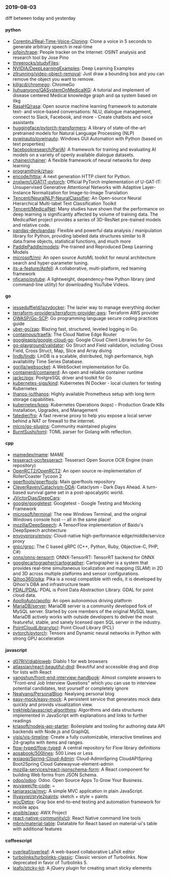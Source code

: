 ### 2019-08-03
diff between today and yesterday

#### python
* [CorentinJ/Real-Time-Voice-Cloning](https://github.com/CorentinJ/Real-Time-Voice-Cloning): Clone a voice in 5 seconds to generate arbitrary speech in real-time
* [jofpin/trape](https://github.com/jofpin/trape): People tracker on the Internet: OSINT analysis and research tool by Jose Pino
* [threerocks/studyFiles](https://github.com/threerocks/studyFiles): 
* [NVIDIA/DeepLearningExamples](https://github.com/NVIDIA/DeepLearningExamples): Deep Learning Examples
* [zllrunning/video-object-removal](https://github.com/zllrunning/video-object-removal): Just draw a bounding box and you can remove the object you want to remove.
* [killgcd/chromego](https://github.com/killgcd/chromego): ChromeGo 
* [liuhuanyong/QASystemOnMedicalKG](https://github.com/liuhuanyong/QASystemOnMedicalKG): A tutorial and implement of disease centered Medical knowledge graph and qa system based on itkg
* [RasaHQ/rasa](https://github.com/RasaHQ/rasa):  Open source machine learning framework to automate text- and voice-based conversations: NLU, dialogue management, connect to Slack, Facebook, and more - Create chatbots and voice assistants
* [huggingface/pytorch-transformers](https://github.com/huggingface/pytorch-transformers):  A library of state-of-the-art pretrained models for Natural Language Processing (NLP)
* [pywinauto/pywinauto](https://github.com/pywinauto/pywinauto): Windows GUI Automation with Python (based on text properties)
* [facebookresearch/ParlAI](https://github.com/facebookresearch/ParlAI): A framework for training and evaluating AI models on a variety of openly available dialogue datasets.
* [chainer/chainer](https://github.com/chainer/chainer): A flexible framework of neural networks for deep learning
* [programthink/zhao](https://github.com/programthink/zhao): 
* [encode/httpx](https://github.com/encode/httpx): A next generation HTTP client for Python. 
* [znxlwm/UGATIT-pytorch](https://github.com/znxlwm/UGATIT-pytorch): Official PyTorch implementation of U-GAT-IT: Unsupervised Generative Attentional Networks with Adaptive Layer-Instance Normalization for Image-to-Image Translation
* [Tencent/NeuralNLP-NeuralClassifier](https://github.com/Tencent/NeuralNLP-NeuralClassifier): An Open-source Neural Hierarchical Multi-label Text Classification Toolkit
* [Tencent/MedicalNet](https://github.com/Tencent/MedicalNet): Many studies have shown that the performance on deep learning is significantly affected by volume of training data. The MedicalNet project provides a series of 3D-ResNet pre-trained models and relative code.
* [pandas-dev/pandas](https://github.com/pandas-dev/pandas): Flexible and powerful data analysis / manipulation library for Python, providing labeled data structures similar to R data.frame objects, statistical functions, and much more
* [PaddlePaddle/models](https://github.com/PaddlePaddle/models): Pre-trained and Reproduced Deep Learning Models 
* [microsoft/nni](https://github.com/microsoft/nni): An open source AutoML toolkit for neural architecture search and hyper-parameter tuning.
* [its-a-feature/Apfell](https://github.com/its-a-feature/Apfell): A collaborative, multi-platform, red teaming framework
* [nficano/pytube](https://github.com/nficano/pytube): A lightweight, dependency-free Python library (and command-line utility) for downloading YouTube Videos.

#### go
* [jesseduffield/lazydocker](https://github.com/jesseduffield/lazydocker): The lazier way to manage everything docker
* [terraform-providers/terraform-provider-aws](https://github.com/terraform-providers/terraform-provider-aws): Terraform AWS provider
* [OWASP/Go-SCP](https://github.com/OWASP/Go-SCP): Go programming language secure coding practices guide
* [uber-go/zap](https://github.com/uber-go/zap): Blazing fast, structured, leveled logging in Go.
* [containous/traefik](https://github.com/containous/traefik): The Cloud Native Edge Router
* [googleapis/google-cloud-go](https://github.com/googleapis/google-cloud-go): Google Cloud Client Libraries for Go.
* [go-playground/validator](https://github.com/go-playground/validator): Go Struct and Field validation, including Cross Field, Cross Struct, Map, Slice and Array diving
* [lindb/lindb](https://github.com/lindb/lindb): LinDB is a scalable, distributed, high performance, high availability Time Series Database.
* [gorilla/websocket](https://github.com/gorilla/websocket): A WebSocket implementation for Go.
* [containerd/containerd](https://github.com/containerd/containerd): An open and reliable container runtime
* [jackc/pgx](https://github.com/jackc/pgx): PostgreSQL driver and toolkit for Go
* [kubernetes-sigs/kind](https://github.com/kubernetes-sigs/kind): Kubernetes IN Docker - local clusters for testing Kubernetes
* [thanos-io/thanos](https://github.com/thanos-io/thanos): Highly available Prometheus setup with long term storage capabilities.
* [kubernetes/kops](https://github.com/kubernetes/kops): Kubernetes Operations (kops) - Production Grade K8s Installation, Upgrades, and Management
* [fatedier/frp](https://github.com/fatedier/frp): A fast reverse proxy to help you expose a local server behind a NAT or firewall to the internet.
* [micro/go-plugins](https://github.com/micro/go-plugins): Community maintained plugins
* [BurntSushi/toml](https://github.com/BurntSushi/toml): TOML parser for Golang with reflection.

#### cpp
* [mamedev/mame](https://github.com/mamedev/mame): MAME
* [tesseract-ocr/tesseract](https://github.com/tesseract-ocr/tesseract): Tesseract Open Source OCR Engine (main repository)
* [OpenRCT2/OpenRCT2](https://github.com/OpenRCT2/OpenRCT2): An open source re-implementation of RollerCoaster Tycoon 2 
* [gperftools/gperftools](https://github.com/gperftools/gperftools): Main gperftools repository
* [CleverRaven/Cataclysm-DDA](https://github.com/CleverRaven/Cataclysm-DDA): Cataclysm - Dark Days Ahead. A turn-based survival game set in a post-apocalyptic world.
* [JVictorDias/DeepCars](https://github.com/JVictorDias/DeepCars): 
* [google/googletest](https://github.com/google/googletest): Googletest - Google Testing and Mocking Framework
* [microsoft/terminal](https://github.com/microsoft/terminal): The new Windows Terminal, and the original Windows console host -- all in the same place!
* [mozilla/DeepSpeech](https://github.com/mozilla/DeepSpeech): A TensorFlow implementation of Baidu's DeepSpeech architecture
* [envoyproxy/envoy](https://github.com/envoyproxy/envoy): Cloud-native high-performance edge/middle/service proxy
* [grpc/grpc](https://github.com/grpc/grpc): The C based gRPC (C++, Python, Ruby, Objective-C, PHP, C#)
* [onnx/onnx-tensorrt](https://github.com/onnx/onnx-tensorrt): ONNX-TensorRT: TensorRT backend for ONNX
* [googlecartographer/cartographer](https://github.com/googlecartographer/cartographer): Cartographer is a system that provides real-time simultaneous localization and mapping (SLAM) in 2D and 3D across multiple platforms and sensor configurations.
* [Qihoo360/pika](https://github.com/Qihoo360/pika): Pika is a nosql compatible with redis, it is developed by Qihoo's DBA and infrastructure team
* [PDAL/PDAL](https://github.com/PDAL/PDAL): PDAL is Point Data Abstraction Library. GDAL for point cloud data.
* [ApolloAuto/apollo](https://github.com/ApolloAuto/apollo): An open autonomous driving platform
* [MariaDB/server](https://github.com/MariaDB/server): MariaDB server is a community developed fork of MySQL server. Started by core members of the original MySQL team, MariaDB actively works with outside developers to deliver the most featureful, stable, and sanely licensed open SQL server in the industry.
* [PointCloudLibrary/pcl](https://github.com/PointCloudLibrary/pcl): Point Cloud Library (PCL)
* [pytorch/pytorch](https://github.com/pytorch/pytorch): Tensors and Dynamic neural networks in Python with strong GPU acceleration

#### javascript
* [d07RiV/diabloweb](https://github.com/d07RiV/diabloweb): Diablo 1 for web browsers
* [atlassian/react-beautiful-dnd](https://github.com/atlassian/react-beautiful-dnd): Beautiful and accessible drag and drop for lists with React
* [yangshun/front-end-interview-handbook](https://github.com/yangshun/front-end-interview-handbook):  Almost complete answers to "Front-end Job Interview Questions" which you can use to interview potential candidates, test yourself or completely ignore
* [Nealyang/PersonalBlog](https://github.com/Nealyang/PersonalBlog):  Nealyang personal blog
* [easy-mock/easy-mock](https://github.com/easy-mock/easy-mock): A persistent service that generates mock data quickly and provids visualization view.
* [trekhleb/javascript-algorithms](https://github.com/trekhleb/javascript-algorithms):  Algorithms and data structures implemented in JavaScript with explanations and links to further readings
* [kriasoft/nodejs-api-starter](https://github.com/kriasoft/nodejs-api-starter): Boilerplate and tooling for authoring data API backends with Node.js and GraphQL
* [visjs/vis-timeline](https://github.com/visjs/vis-timeline):  Create a fully customizable, interactive timelines and 2d-graphs with items and ranges.
* [flow-typed/flow-typed](https://github.com/flow-typed/flow-typed): A central repository for Flow library definitions
* [aosabook/500lines](https://github.com/aosabook/500lines): 500 Lines or Less
* [wxiaoqi/Spring-Cloud-Admin](https://github.com/wxiaoqi/Spring-Cloud-Admin): Cloud-AdminSpring CloudAPISpring Boot2Spring Cloud Gatewayvue-element-admin
* [mozilla-services/react-jsonschema-form](https://github.com/mozilla-services/react-jsonschema-form): A React component for building Web forms from JSON Schema.
* [odoo/odoo](https://github.com/odoo/odoo): Odoo. Open Source Apps To Grow Your Business.
* [wuyawei/fe-code](https://github.com/wuyawei/fe-code):  ~
* [taniarascia/mvc](https://github.com/taniarascia/mvc): A simple MVC application in plain JavaScript.
* [lllyasviel/style2paints](https://github.com/lllyasviel/style2paints): sketch + style = paints 
* [wix/Detox](https://github.com/wix/Detox): Gray box end-to-end testing and automation framework for mobile apps
* [ansible/awx](https://github.com/ansible/awx): AWX Project
* [react-native-community/cli](https://github.com/react-native-community/cli): React Native command line tools
* [mbrn/material-table](https://github.com/mbrn/material-table): Datatable for React based on material-ui's table with additional features

#### coffeescript
* [overleaf/overleaf](https://github.com/overleaf/overleaf): A web-based collaborative LaTeX editor
* [turbolinks/turbolinks-classic](https://github.com/turbolinks/turbolinks-classic): Classic version of Turbolinks. Now deprecated in favor of Turbolinks 5.
* [leafo/sticky-kit](https://github.com/leafo/sticky-kit): A jQuery plugin for creating smart sticky elements

